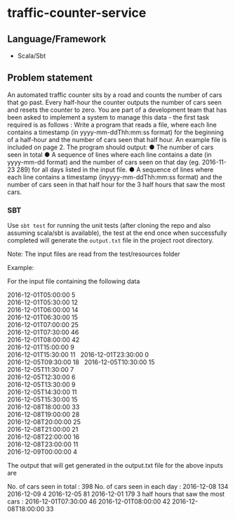 # traffic-counter-service

## Language/Framework

- Scala/Sbt

## Problem statement

An automated traffic counter sits by a road and counts the number of cars that go past. Every half-hour the counter outputs the number of cars seen and resets the counter to zero. You are part of a development team that has been asked to implement a system to manage this data - the first task required is as follows :
Write a program that reads a file, where each line contains a timestamp (in yyyy-mm-dd​T​hh:mm:ss​ format) for the beginning of a half-hour and the number of cars seen that half hour. An example file is included on page 2.
The program should output:
● The number of cars seen in total
● A sequence of lines where each line contains a date (in ​yyyy-mm-dd​ format) and the
number of cars seen on that day (eg. 2016-11-23 289) for all days listed in the input file.
● A sequence of lines where each line contains a timestamp (in ​yyyy-mm-dd​T​hh:mm:ss format) and the number of cars seen in that half hour for the 3 half hours that saw the
most cars.
  
### SBT

Use `sbt test` for running the unit tests (after cloning the repo and also assuming scala/sbt is available), the test at the end once when successfully completed will generate the `output.txt` file in the project root directory.

Note: The input files are read from the test/resources folder

Example:

For the input file containing the following data

2016-12-01T05:00:00 5  
2016-12-01T05:30:00 12  
2016-12-01T06:00:00 14  
2016-12-01T06:30:00 15  
2016-12-01T07:00:00 25  
2016-12-01T07:30:00 46  
2016-12-01T08:00:00 42  
2016-12-01T15:00:00 9  
2016-12-01T15:30:00 11    
2016-12-01T23:30:00 0  
2016-12-05T09:30:00 18    
2016-12-05T10:30:00 15  
2016-12-05T11:30:00 7  
2016-12-05T12:30:00 6  
2016-12-05T13:30:00 9  
2016-12-05T14:30:00 11  
2016-12-05T15:30:00 15  
2016-12-08T18:00:00 33  
2016-12-08T19:00:00 28  
2016-12-08T20:00:00 25  
2016-12-08T21:00:00 21  
2016-12-08T22:00:00 16  
2016-12-08T23:00:00 11  
2016-12-09T00:00:00 4  

The output that will get generated in the output.txt file for the above inputs are

No. of cars seen in total : 398
No. of cars seen in each day : 
2016-12-08 134
2016-12-09 4
2016-12-05 81
2016-12-01 179
3 half hours that saw the most cars : 
2016-12-01T07:30:00 46
2016-12-01T08:00:00 42
2016-12-08T18:00:00 33
    
